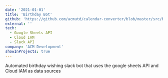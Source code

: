 ```yaml
---
date: '2021-01-01'
title: 'Birthday Bot'
github: 'https://github.com/acmutd/calendar-converter/blob/master/src/birthday.ts'
external: ''
tech:
  - Google Sheets API
  - Cloud IAM
  - Slack API
company: 'ACM Development'
showInProjects: true
---
```


Automated birthday wishing slack bot that uses the google sheets API and Cloud IAM as data sources

